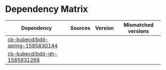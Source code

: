 # Dependency Matrix

Dependency | Sources | Version | Mismatched versions
---------- | ------- | ------- | -------------------
[cb-kubecd/bdd-spring-1585830144](https://github.com/cb-kubecd/bdd-spring-1585830144.git) |  | []() | 
[cb-kubecd/bdd-gh-1585831268](https://github.com/cb-kubecd/bdd-gh-1585831268.git) |  | []() | 

